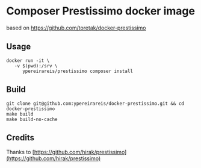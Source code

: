 # Composer Prestissimo docker image
based on https://github.com/toretak/docker-prestissimo


## Usage

```shell
docker run -it \
   -v $(pwd):/srv \
      ypereirareis/prestissimo composer install
```

## Build

```shell
git clone git@github.com:ypereirareis/docker-prestissimo.git && cd docker-prestissimo
make build
make build-no-cache
```

## Credits

Thanks to [https://github.com/hirak/prestissimo](https://github.com/hirak/prestissimo)
